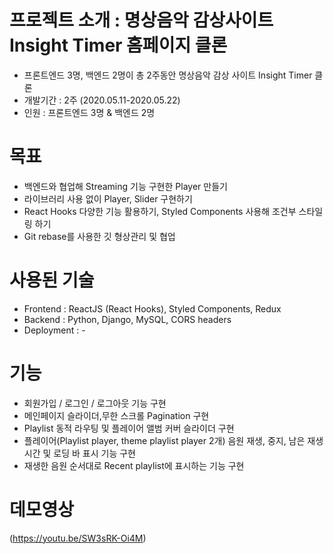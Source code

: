 # 프로젝트 소개 : 명상음악 감상사이트 Insight Timer 홈페이지 클론
- 프론트엔드 3명, 백엔드 2명이 총 2주동안 명상음악 감상 사이트 Insight Timer 클론
- 개발기간 : 2주 (2020.05.11-2020.05.22)
- 인원 : 프론트엔드 3명 & 백엔드 2명


# 목표
- 백엔드와 협업해 Streaming 기능 구현한 Player 만들기
- 라이브러리 사용 없이 Player, Slider 구현하기
- React Hooks 다양한 기능 활용하기, Styled Components 사용해 조건부 스타일링 하기
- Git rebase를 사용한 깃 형상관리 및 협업


# 사용된 기술
- Frontend : ReactJS (React Hooks), Styled Components, Redux
- Backend : Python, Django, MySQL, CORS headers
- Deployment : -


# 기능
- 회원가입 / 로그인 / 로그아웃 기능 구현
- 메인페이지 슬라이더,무한 스크롤 Pagination 구현
- Playlist 동적 라우팅 및 플레이어 앨범 커버 슬라이더 구현
- 플레이어(Playlist player, theme playlist player 2개) 음원 재생, 중지, 남은 재생시간 및 로딩 바 표시 기능 구현
- 재생한 음원 순서대로 Recent playlist에 표시하는 기능 구현


# 데모영상
(https://youtu.be/SW3sRK-Oi4M)
